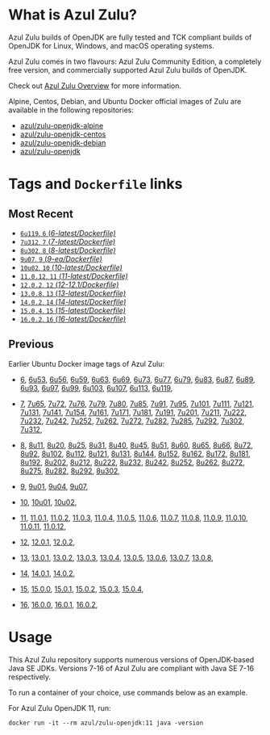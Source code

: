 What is Azul Zulu? 
======================================

Azul Zulu builds of OpenJDK are fully tested and TCK compliant builds of OpenJDK for Linux, Windows, and macOS operating systems.

Azul Zulu comes in two flavours: Azul Zulu Community Edition, a completely free version, and commercially supported Azul Zulu builds of OpenJDK.

Check out [Azul Zulu Overview][3] for more information.

Alpine, Centos, Debian, and Ubuntu Docker official images of Zulu are available in the following repositories:

  * [azul/zulu-openjdk-alpine][4]
  * [azul/zulu-openjdk-centos][5]
  * [azul/zulu-openjdk-debian][6]
  * [azul/zulu-openjdk][7]

Tags and `Dockerfile` links
===========================

Most Recent
-----------

  * [`6u119`, `6` (*6-latest/Dockerfile)*][10]
  * [`7u312`, `7` (*7-latest/Dockerfile)*][29]
  * [`8u302`, `8` (*8-latest/Dockerfile)*][61]
  * [`9u07`, `9` (*9-ea/Dockerfile)*][96]
  * [`10u02`, `10` (*10-latest/Dockerfile)*][100]
  * [`11.0.12`, `11` (*11-latest/Dockerfile)*][103]
  * [`12.0.2`, `12` (*12-12.1/Dockerfile)*][116]
  * [`13.0.8`, `13` (*13-latest/Dockerfile)*][119]
  * [`14.0.2`, `14` (*14-latest/Dockerfile)*][128]
  * [`15.0.4`, `15` (*15-latest/Dockerfile)*][131]
  * [`16.0.2`, `16` (*16-latest/Dockerfile)*][137]

Previous
--------

Earlier Ubuntu Docker image tags of Azul Zulu:

  * [6][10],
  [6u53][11],
  [6u56][12],
  [6u59][13],
  [6u63][14],
  [6u69][15],
  [6u73][16],
  [6u77][17],
  [6u79][18],
  [6u83][19],
  [6u87][20],
  [6u89][21],
  [6u93][22],
  [6u97][23],
  [6u99][24],
  [6u103][25],
  [6u107][26],
  [6u113][27],
  [6u119][28],
  
  * [7][29],
  [7u65][30],
  [7u72][31],
  [7u76][32],
  [7u79][33],
  [7u80][34],
  [7u85][35],
  [7u91][36],
  [7u95][37],
  [7u101][38],
  [7u111][39],
  [7u121][40],
  [7u131][41],
  [7u141][42],
  [7u154][43],
  [7u161][44],
  [7u171][45],
  [7u181][46],
  [7u191][47],
  [7u201][48],
  [7u211][49],
  [7u222][50],
  [7u232][51],
  [7u242][52],
  [7u252][53],
  [7u262][54],
  [7u272][55],
  [7u282][56],
  [7u285][57],
  [7u292][58],
  [7u302][59],
  [7u312][60],
  
  * [8][61],
  [8u11][62],
  [8u20][63],
  [8u25][64],
  [8u31][65],
  [8u40][66],
  [8u45][67],
  [8u51][68],
  [8u60][69],
  [8u65][70],
  [8u66][71],
  [8u72][72],
  [8u92][73],
  [8u102][74],
  [8u112][75],
  [8u121][76],
  [8u131][77],
  [8u144][78],
  [8u152][79],
  [8u162][80],
  [8u172][81],
  [8u181][82],
  [8u192][83],
  [8u202][84],
  [8u212][85],
  [8u222][86],
  [8u232][87],
  [8u242][88],
  [8u252][89],
  [8u262][90],
  [8u272][91],
  [8u275][92],
  [8u282][93],
  [8u292][94],
  [8u302][95],
  
  * [9][96],
  [9u01][97],
  [9u04][98],
  [9u07][99],
  
  * [10][100],
  [10u01][101],
  [10u02][102],
  
  * [11][103],
  [11.0.1][104],
  [11.0.2][105],
  [11.0.3][106],
  [11.0.4][107],
  [11.0.5][108],
  [11.0.6][109],
  [11.0.7][110],
  [11.0.8][111],
  [11.0.9][112],
  [11.0.10][113],
  [11.0.11][114],
  [11.0.12][115],
  
  * [12][116],
  [12.0.1][117],
  [12.0.2][118],
  
  * [13][119],
  [13.0.1][120],
  [13.0.2][121],
  [13.0.3][122],
  [13.0.4][123],
  [13.0.5][124],
  [13.0.6][125],
  [13.0.7][126],
  [13.0.8][127],
  
  * [14][128],
  [14.0.1][129],
  [14.0.2][130],
  
  * [15][131],
  [15.0.0][132],
  [15.0.1][133],
  [15.0.2][134],
  [15.0.3][135],
  [15.0.4][136],
  
  * [16][137],
  [16.0.0][138],
  [16.0.1][139],
  [16.0.2][140],
  

Usage
=====

This Azul Zulu repository supports numerous versions of OpenJDK-based Java SE JDKs. Versions 7-16 of Azul Zulu are compliant with Java SE 7-16 respectively.

To run a container of your choice, use commands below as an example.

For Azul Zulu OpenJDK 11, run:

    docker run -it --rm azul/zulu-openjdk:11 java -version

  [1]: https://www.azul.com/files/ZuluDocker60.gif
  [2]: https://www.azul.com/
  [3]: https://www.azul.com/products/zulu-community/
  [4]: https://hub.docker.com/r/azul/zulu-openjdk-alpine
  [5]: https://hub.docker.com/r/azul/zulu-openjdk-centos
  [6]: https://hub.docker.com/r/azul/zulu-openjdk-debian
  [7]: https://hub.docker.com/r/azul/zulu-openjdk


  [10]: https://github.com/zulu-openjdk/zulu-openjdk/blob/master/centos/6-latest/Dockerfile
  [11]: https://github.com/zulu-openjdk/zulu-openjdk/blob/master/centos/6u53-6.5.0.2/Dockerfile
  [12]: https://github.com/zulu-openjdk/zulu-openjdk/blob/master/centos/6u56-6.6.0.1/Dockerfile
  [13]: https://github.com/zulu-openjdk/zulu-openjdk/blob/master/centos/6u59-6.7.0.2/Dockerfile
  [14]: https://github.com/zulu-openjdk/zulu-openjdk/blob/master/centos/6u63-6.8.0.1/Dockerfile
  [15]: https://github.com/zulu-openjdk/zulu-openjdk/blob/master/centos/6u69-6.9.0.3/Dockerfile
  [16]: https://github.com/zulu-openjdk/zulu-openjdk/blob/master/centos/6u73-6.10.0.3/Dockerfile
  [17]: https://github.com/zulu-openjdk/zulu-openjdk/blob/master/centos/6u77-6.11.0.2/Dockerfile
  [18]: https://github.com/zulu-openjdk/zulu-openjdk/blob/master/centos/6u79-6.12.0.2/Dockerfile
  [19]: https://github.com/zulu-openjdk/zulu-openjdk/blob/master/centos/6u83-6.13.0.7/Dockerfile
  [20]: https://github.com/zulu-openjdk/zulu-openjdk/blob/master/centos/6u87-6.14.0.1/Dockerfile
  [21]: https://github.com/zulu-openjdk/zulu-openjdk/blob/master/centos/6u89-6.15.0.1/Dockerfile
  [22]: https://github.com/zulu-openjdk/zulu-openjdk/blob/master/centos/6u93-6.16.0.1/Dockerfile
  [23]: https://github.com/zulu-openjdk/zulu-openjdk/blob/master/centos/6u97-6.17.0.1/Dockerfile
  [24]: https://github.com/zulu-openjdk/zulu-openjdk/blob/master/centos/6u99-6.18.0.3/Dockerfile
  [25]: https://github.com/zulu-openjdk/zulu-openjdk/blob/master/centos/6u103-6.19.0.1/Dockerfile
  [26]: https://github.com/zulu-openjdk/zulu-openjdk/blob/master/centos/6u107-6.20.0.1/Dockerfile
  [27]: https://github.com/zulu-openjdk/zulu-openjdk/blob/master/centos/6u113-6.21.0.3/Dockerfile
  [28]: https://github.com/zulu-openjdk/zulu-openjdk/blob/master/centos/6u119-6.22.0.3/Dockerfile
  
  [29]: https://github.com/zulu-openjdk/zulu-openjdk/blob/master/centos/7-latest/Dockerfile
  [30]: https://github.com/zulu-openjdk/zulu-openjdk/blob/master/centos/7u65-7.6.0.1/Dockerfile
  [31]: https://github.com/zulu-openjdk/zulu-openjdk/blob/master/centos/7u72-7.7.0.1/Dockerfile
  [32]: https://github.com/zulu-openjdk/zulu-openjdk/blob/master/centos/7u76-7.8.0.3/Dockerfile
  [33]: https://github.com/zulu-openjdk/zulu-openjdk/blob/master/centos/7u79-7.9.0.2/Dockerfile
  [34]: https://github.com/zulu-openjdk/zulu-openjdk/blob/master/centos/7u80-7.10.0.1/Dockerfile
  [35]: https://github.com/zulu-openjdk/zulu-openjdk/blob/master/centos/7u85-7.11.0.3/Dockerfile
  [36]: https://github.com/zulu-openjdk/zulu-openjdk/blob/master/centos/7u91-7.12.0.3/Dockerfile
  [37]: https://github.com/zulu-openjdk/zulu-openjdk/blob/master/centos/7u95-7.13.0.1/Dockerfile
  [38]: https://github.com/zulu-openjdk/zulu-openjdk/blob/master/centos/7u101-7.14.0.5/Dockerfile
  [39]: https://github.com/zulu-openjdk/zulu-openjdk/blob/master/centos/7u111-7.15.0.5/Dockerfile
  [40]: https://github.com/zulu-openjdk/zulu-openjdk/blob/master/centos/7u121-7.16.0.1/Dockerfile
  [41]: https://github.com/zulu-openjdk/zulu-openjdk/blob/master/centos/7u131-7.17.0.5/Dockerfile
  [42]: https://github.com/zulu-openjdk/zulu-openjdk/blob/master/centos/7u141-7.18.0.3/Dockerfile
  [43]: https://github.com/zulu-openjdk/zulu-openjdk/blob/master/centos/7u154-7.20.0.3/Dockerfile
  [44]: https://github.com/zulu-openjdk/zulu-openjdk/blob/master/centos/7u161-7.21.0.3/Dockerfile
  [45]: https://github.com/zulu-openjdk/zulu-openjdk/blob/master/centos/7u171-7.22.0.3/Dockerfile
  [46]: https://github.com/zulu-openjdk/zulu-openjdk/blob/master/centos/7u181-7.23.0.1/Dockerfile
  [47]: https://github.com/zulu-openjdk/zulu-openjdk/blob/master/centos/7u191-7.24.0.1/Dockerfile
  [48]: https://github.com/zulu-openjdk/zulu-openjdk/blob/master/centos/7u201-7.25.0.5/Dockerfile
  [49]: https://github.com/zulu-openjdk/zulu-openjdk/blob/master/centos/7u211-7.27.0.1/Dockerfile
  [50]: https://github.com/zulu-openjdk/zulu-openjdk/blob/master/centos/7u222-7.29.0.5/Dockerfile
  [51]: https://github.com/zulu-openjdk/zulu-openjdk/blob/master/centos/7u232-7.31.0.5/Dockerfile
  [52]: https://github.com/zulu-openjdk/zulu-openjdk/blob/master/centos/7u242-7.34.0.5/Dockerfile
  [53]: https://github.com/zulu-openjdk/zulu-openjdk/blob/master/centos/7u252-7.36.0.5/Dockerfile
  [54]: https://github.com/zulu-openjdk/zulu-openjdk/blob/master/centos/7u262-7.38.0.11/Dockerfile
  [55]: https://github.com/zulu-openjdk/zulu-openjdk/blob/master/centos/7u272-7.40.0.15/Dockerfile
  [56]: https://github.com/zulu-openjdk/zulu-openjdk/blob/master/centos/7u282-7.42.0.13/Dockerfile
  [57]: https://github.com/zulu-openjdk/zulu-openjdk/blob/master/centos/7u285-7.42.0.51/Dockerfile
  [58]: https://github.com/zulu-openjdk/zulu-openjdk/blob/master/centos/7u292-7.44.0.11/Dockerfile
  [59]: https://github.com/zulu-openjdk/zulu-openjdk/blob/master/centos/7u302-7.46.0.11/Dockerfile
  [60]: https://github.com/zulu-openjdk/zulu-openjdk/blob/master/centos/7u312-7.48.0.11/Dockerfile
  
  [61]: https://github.com/zulu-openjdk/zulu-openjdk/blob/master/centos/8-latest/Dockerfile
  [62]: https://github.com/zulu-openjdk/zulu-openjdk/blob/master/centos/8u11-8.2.0.1/Dockerfile
  [63]: https://github.com/zulu-openjdk/zulu-openjdk/blob/master/centos/8u20-8.3.0.1/Dockerfile
  [64]: https://github.com/zulu-openjdk/zulu-openjdk/blob/master/centos/8u25-8.4.0.1/Dockerfile
  [65]: https://github.com/zulu-openjdk/zulu-openjdk/blob/master/centos/8u31-8.5.0.1/Dockerfile
  [66]: https://github.com/zulu-openjdk/zulu-openjdk/blob/master/centos/8u40-8.6.0.1/Dockerfile
  [67]: https://github.com/zulu-openjdk/zulu-openjdk/blob/master/centos/8u45-8.7.0.5/Dockerfile
  [68]: https://github.com/zulu-openjdk/zulu-openjdk/blob/master/centos/8u51-8.8.0.3/Dockerfile
  [69]: https://github.com/zulu-openjdk/zulu-openjdk/blob/master/centos/8u60-8.9.0.4/Dockerfile
  [70]: https://github.com/zulu-openjdk/zulu-openjdk/blob/master/centos/8u65-8.10.0.1/Dockerfile
  [71]: https://github.com/zulu-openjdk/zulu-openjdk/blob/master/centos/8u66-8.11.0.1/Dockerfile
  [72]: https://github.com/zulu-openjdk/zulu-openjdk/blob/master/centos/8u72-8.13.0.5/Dockerfile
  [73]: https://github.com/zulu-openjdk/zulu-openjdk/blob/master/centos/8u92-8.15.0.1/Dockerfile
  [74]: https://github.com/zulu-openjdk/zulu-openjdk/blob/master/centos/8u102-8.17.0.7/Dockerfile
  [75]: https://github.com/zulu-openjdk/zulu-openjdk/blob/master/centos/8u112-8.19.0.1/Dockerfile
  [76]: https://github.com/zulu-openjdk/zulu-openjdk/blob/master/centos/8u121-8.20.0.5/Dockerfile
  [77]: https://github.com/zulu-openjdk/zulu-openjdk/blob/master/centos/8u131-8.21.0.1/Dockerfile
  [78]: https://github.com/zulu-openjdk/zulu-openjdk/blob/master/centos/8u144-8.23.0.3/Dockerfile
  [79]: https://github.com/zulu-openjdk/zulu-openjdk/blob/master/centos/8u152-8.25.0.1/Dockerfile
  [80]: https://github.com/zulu-openjdk/zulu-openjdk/blob/master/centos/8u162-8.27.0.7/Dockerfile
  [81]: https://github.com/zulu-openjdk/zulu-openjdk/blob/master/centos/8u172-8.30.0.1/Dockerfile
  [82]: https://github.com/zulu-openjdk/zulu-openjdk/blob/master/centos/8u181-8.31.0.1/Dockerfile
  [83]: https://github.com/zulu-openjdk/zulu-openjdk/blob/master/centos/8u192-8.33.0.1/Dockerfile
  [84]: https://github.com/zulu-openjdk/zulu-openjdk/blob/master/centos/8u202-8.36.0.1/Dockerfile
  [85]: https://github.com/zulu-openjdk/zulu-openjdk/blob/master/centos/8u212-8.38.0.13/Dockerfile
  [86]: https://github.com/zulu-openjdk/zulu-openjdk/blob/master/centos/8u222-8.40.0.25/Dockerfile
  [87]: https://github.com/zulu-openjdk/zulu-openjdk/blob/master/centos/8u232-8.42.0.23/Dockerfile
  [88]: https://github.com/zulu-openjdk/zulu-openjdk/blob/master/centos/8u242-8.44.0.11/Dockerfile
  [89]: https://github.com/zulu-openjdk/zulu-openjdk/blob/master/centos/8u252-8.46.0.19/Dockerfile
  [90]: https://github.com/zulu-openjdk/zulu-openjdk/blob/master/centos/8u262-8.48.0.51/Dockerfile
  [91]: https://github.com/zulu-openjdk/zulu-openjdk/blob/master/centos/8u272-8.50.0.21/Dockerfile
  [92]: https://github.com/zulu-openjdk/zulu-openjdk/blob/master/centos/8u275-8.50.0.53/Dockerfile
  [93]: https://github.com/zulu-openjdk/zulu-openjdk/blob/master/centos/8u282-8.52.0.23/Dockerfile
  [94]: https://github.com/zulu-openjdk/zulu-openjdk/blob/master/centos/8u292-8.54.0.21/Dockerfile
  [95]: https://github.com/zulu-openjdk/zulu-openjdk/blob/master/centos/8u302-8.56.0.21/Dockerfile
  
  [96]: https://github.com/zulu-openjdk/zulu-openjdk/blob/master/centos/9-ea/Dockerfile
  [97]: https://github.com/zulu-openjdk/zulu-openjdk/blob/master/centos/9u01-9.0.1.3/Dockerfile
  [98]: https://github.com/zulu-openjdk/zulu-openjdk/blob/master/centos/9u04-9.0.4.1/Dockerfile
  [99]: https://github.com/zulu-openjdk/zulu-openjdk/blob/master/centos/9u07-9.0.7.1/Dockerfile
  
  [100]: https://github.com/zulu-openjdk/zulu-openjdk/blob/master/centos/10-latest/Dockerfile
  [101]: https://github.com/zulu-openjdk/zulu-openjdk/blob/master/centos/10u01-10.2/Dockerfile
  [102]: https://github.com/zulu-openjdk/zulu-openjdk/blob/master/centos/10u02-10.3/Dockerfile
  
  [103]: https://github.com/zulu-openjdk/zulu-openjdk/blob/master/centos/11-latest/Dockerfile
  [104]: https://github.com/zulu-openjdk/zulu-openjdk/blob/master/centos/11.0.1-11.2/Dockerfile
  [105]: https://github.com/zulu-openjdk/zulu-openjdk/blob/master/centos/11.0.2-11.29/Dockerfile
  [106]: https://github.com/zulu-openjdk/zulu-openjdk/blob/master/centos/11.0.3-11.31/Dockerfile
  [107]: https://github.com/zulu-openjdk/zulu-openjdk/blob/master/centos/11.0.4-11.33/Dockerfile
  [108]: https://github.com/zulu-openjdk/zulu-openjdk/blob/master/centos/11.0.5-11.35/Dockerfile
  [109]: https://github.com/zulu-openjdk/zulu-openjdk/blob/master/centos/11.0.6-11.37/Dockerfile
  [110]: https://github.com/zulu-openjdk/zulu-openjdk/blob/master/centos/11.0.7-11.39.15/Dockerfile
  [111]: https://github.com/zulu-openjdk/zulu-openjdk/blob/master/centos/11.0.8-11.41.23/Dockerfile
  [112]: https://github.com/zulu-openjdk/zulu-openjdk/blob/master/centos/11.0.9-11.43.21/Dockerfile
  [113]: https://github.com/zulu-openjdk/zulu-openjdk/blob/master/centos/11.0.10-11.45.27/Dockerfile
  [114]: https://github.com/zulu-openjdk/zulu-openjdk/blob/master/centos/11.0.11-11.48.21/Dockerfile
  [115]: https://github.com/zulu-openjdk/zulu-openjdk/blob/master/centos/11.0.12-11.50.19/Dockerfile
  
  [116]: https://github.com/zulu-openjdk/zulu-openjdk/blob/master/centos/12-12.1/Dockerfile
  [117]: https://github.com/zulu-openjdk/zulu-openjdk/blob/master/centos/12.0.1-12.2/Dockerfile
  [118]: https://github.com/zulu-openjdk/zulu-openjdk/blob/master/centos/12.0.2-12.3/Dockerfile
  
  [119]: https://github.com/zulu-openjdk/zulu-openjdk/blob/master/centos/13-latest/Dockerfile
  [120]: https://github.com/zulu-openjdk/zulu-openjdk/blob/master/centos/13.0.1-13.28/Dockerfile
  [121]: https://github.com/zulu-openjdk/zulu-openjdk/blob/master/centos/13.0.2-13.29/Dockerfile
  [122]: https://github.com/zulu-openjdk/zulu-openjdk/blob/master/centos/13.0.3-13.31.11/Dockerfile
  [123]: https://github.com/zulu-openjdk/zulu-openjdk/blob/master/centos/13.0.4-13.33.25/Dockerfile
  [124]: https://github.com/zulu-openjdk/zulu-openjdk/blob/master/centos/13.0.5-13.35.17/Dockerfile
  [125]: https://github.com/zulu-openjdk/zulu-openjdk/blob/master/centos/13.0.6-13.37.21/Dockerfile
  [126]: https://github.com/zulu-openjdk/zulu-openjdk/blob/master/centos/13.0.7-13.40.15/Dockerfile
  [127]: https://github.com/zulu-openjdk/zulu-openjdk/blob/master/centos/13.0.8-13.42.17/Dockerfile
  
  [128]: https://github.com/zulu-openjdk/zulu-openjdk/blob/master/centos/14-latest/Dockerfile
  [129]: https://github.com/zulu-openjdk/zulu-openjdk/blob/master/centos/14.0.1-14.28.21/Dockerfile
  [130]: https://github.com/zulu-openjdk/zulu-openjdk/blob/master/centos/14.0.2-14.29.23/Dockerfile
  
  [131]: https://github.com/zulu-openjdk/zulu-openjdk/blob/master/centos/15-latest/Dockerfile
  [132]: https://github.com/zulu-openjdk/zulu-openjdk/blob/master/centos/15.0.0-15.27.17/Dockerfile
  [133]: https://github.com/zulu-openjdk/zulu-openjdk/blob/master/centos/15.0.1-15.28.51/Dockerfile
  [134]: https://github.com/zulu-openjdk/zulu-openjdk/blob/master/centos/15.0.2-15.29.15/Dockerfile
  [135]: https://github.com/zulu-openjdk/zulu-openjdk/blob/master/centos/15.0.3-15.32.15/Dockerfile
  [136]: https://github.com/zulu-openjdk/zulu-openjdk/blob/master/centos/15.0.4-15.34.17/Dockerfile
  
  [137]: https://github.com/zulu-openjdk/zulu-openjdk/blob/master/centos/16-latest/Dockerfile
  [138]: https://github.com/zulu-openjdk/zulu-openjdk/blob/master/centos/16.0.0-16.28.11-jre/Dockerfile
  [139]: https://github.com/zulu-openjdk/zulu-openjdk/blob/master/centos/16.0.1-16.30.15-jre/Dockerfile
  [140]: https://github.com/zulu-openjdk/zulu-openjdk/blob/master/centos/16.0.2-16.32.15-jre/Dockerfile
  